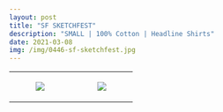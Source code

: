```yaml
---
layout: post
title: "SF SKETCHFEST"
description: "SMALL | 100% Cotton | Headline Shirts"
date: 2021-03-08
img: /img/0446-sf-sketchfest.jpg
---
```




<table style="width:100%;"><tr><td style="vertical-align:top;">
      <figure class="tmblr-full" data-orig-height="2048" data-orig-width="1365" data-orig-src="https://concertshirts.netlify.app/shirts/0446/0446-01.jpg"><img src="https://64.media.tumblr.com/83b417f29435746b292fb968b7f16631/51f0b61d96033bc8-0c/s540x810/83f63a47d8965ee74e2286ffeb53e435e563af55.jpg" data-orig-height="2048" data-orig-width="1365" data-orig-src="https://concertshirts.netlify.app/shirts/0446/0446-01.jpg"/></figure></td>
    <td style="vertical-align:top;">
      <figure class="tmblr-full" data-orig-height="2048" data-orig-width="1365" data-orig-src="https://concertshirts.netlify.app/shirts/0446/0446-02.jpg"><img src="https://64.media.tumblr.com/7fb038fb931a487716546656c83119e2/51f0b61d96033bc8-a1/s540x810/458c0b821c06d43eb46f14ed05a8f6c5ee748aa8.jpg" data-orig-height="2048" data-orig-width="1365" data-orig-src="https://concertshirts.netlify.app/shirts/0446/0446-02.jpg"/></figure></td>
  </tr></table>
